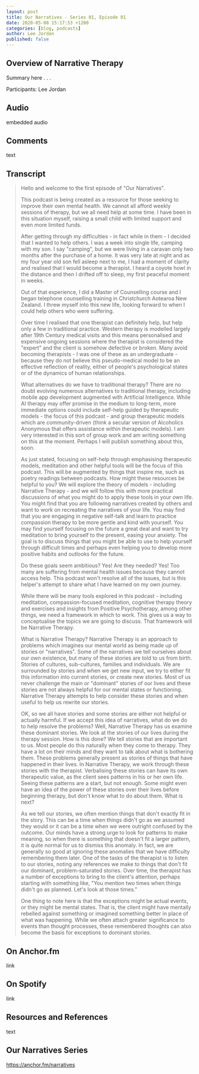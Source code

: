 ```yaml
---
layout: post
title: Our Narratives - Series 01, Episode 01
date: 2020-05-08 15:17:53 +1200
categories: [blog, podcasts]
author: Lee Jordan
published: false
---
```


<h2>Overview of Narrative Therapy</h2>

<p>Summary here . . . </p>

<p>Participants: Lee Jordan</p>

<h2>Audio</h2>

<p>embedded audio</p>

<h2>Comments</h2>

<p>text</p>

<h2>Transcript</h2>

<blockquote cite="https://anchor.fm/narratives">

<p>Hello and welcome to the first episode of "Our Narratives".</p>

<p>This podcast is being created as a resource for those seeking to improve their own mental health. We cannot all afford weekly sessions of therapy, but we all need help at some time. I have been in this situation myself, raising a small child with limited support and even more limited funds.</p>

<p>After getting through my difficulties - in fact while in them - I decided that I wanted to help others. I was a week into single life, camping with my son. I say "camping", but we were living in a caravan only two months after the purchase of a home. It was very late at night and as my four year old son fell asleep next to me, I had a moment of clarity and realised that I would become a therapist. I heard a coyote howl in the distance and then I drifted off to sleep, my first peaceful moment in weeks.</p>

<p>Out of that experience, I did a Master of Counselling course and I began telephone counselling training in Christchurch Aotearoa New Zealand. I threw myself into this new life, looking forward to when I could help others who were suffering.</p>

<p>Over time I realised that one therapist can definitely help, but help only a few in traditional practice. Western therapy is modelled largely after 19th Century medical visits and this means personalised and expensive ongoing sessions where the therapist is considered the "expert" and the client is somehow defective or broken. Many avoid becoming therapists - I was one of these as an undergraduate - because they do not believe this pseudo-medical model to be an effective reflection of reality, either of people's psychological states or of the dynamics of human relationships.</p>

<p>What alternatives do we have to traditional therapy? There are no doubt evolving numerous alternatives to traditional therapy, including mobile app development augmented with Artificial Intelligence. While AI therapy may offer promise in the medium to long-term, more immediate options could include self-help guided by therapeutic models - the focus of this podcast - and group therapeutic models which are community-driven (think a secular version of Alcoholics Anonymous that offers assistance within therapeutic models). I am very interested in this sort of group work and am writing something on this at the moment. Perhaps I will publish something about this, soon.</p>

<p>As just stated, focusing on self-help through emphasising therapeutic models, meditation and other helpful tools will be the focus of this podcast. This will be augmented by things that inspire me, such as poetry readings between podcasts. How might these resources be helpful to you? We will explore the theory of models - including Narrative Therapy - and we will follow this with more practical discussions of what you might do to apply these tools in your own life. You might find that you are following narratives created by others and want to work on recreating the narratives of your life. You may find that you are engaging in negative self-talk and learn to practice compassion therapy to be more gentle and kind with yourself. You may find yourself focusing on the future a great deal and want to try meditation to bring yourself to the present, easing your anxiety. The goal is to discuss things that you might be able to use to help yourself through difficult times and perhaps even helping you to develop more positive habits and outlooks for the future.</p>

<p>Do these goals seem ambitious? Yes! Are they needed? Yes! Too many are suffering from mental health issues because they cannot access help. This podcast won't resolve all of the issues, but is this helper's attempt to share what I have learned on my own journey.</p>

<p>While there will be many tools explored in this podcast - including meditation, compassion-focused meditation, cognitive therapy theory and exercises and insights from Positive Psychotherapy, among other things, we need a framework in which to work. This gives us a way to conceptualise the topics we are going to discuss. That framework will be Narrative Therapy.</p>

<p>What is Narrative Therapy? Narrative Therapy is an approach to problems which imagines our mental world as being made up of stories or "narratives". Some of the narratives we tell ourselves about our own existence, but many of these stories are told to us from birth. Stories of cultures, sub-cultures, families and individuals. We are surrounded by stories and when we get new input, we try to either fit this information into current stories, or create new stories. Most of us never challenge the main or "dominant" stories of our lives and these stories are not always helpful for our mental states or functioning. Narrative Therapy attempts to help consider these stories and when useful to help us rewrite our stories.<p>

<p>OK, so we all have stories and some stories are either not helpful or actually harmful. If we accept this idea of narratives, what do we do to help resolve the problems? Well, Narrative Therapy has us examine these dominant stories. We look at the stories of our lives during the therapy session. How is this done? We tell stories that are important to us. Most people do this naturally when they come to therapy. They have a lot on their minds and they want to talk about what is bothering them. These problems generally present as stories of things that have happened in their lives. In Narrative Therapy, we work through these stories with the therapist. Verbalising these stories can have its own therapeutic value, as the client sees patterns in his or her own life. Seeing these patterns are a start, but not enough. Some might even have an idea of the power of these stories over their lives before beginning therapy, but don't know what to do about them. What is next?</p>

<p>As we tell our stories, we often mention things that don't exactly fit in the story. This can be a time when things didn't go as we assumed they would or it can be a time when we were outright confused by the outcome. Our minds have a strong urge to look for patterns to make meaning, so when there is something that doesn't fit a larger pattern, it is quite normal for us to dismiss this anomaly. In fact, we are generally so good at ignoring these anomalies that we have difficulty remembering them later. One of the tasks of the therapist is to listen to our stories, noting any references we make to things that don't fit our dominant, problem-saturated stories. Over time, the therapist has a number of exceptions to bring to the client's attention, perhaps starting with something like, "You mention two times when things didn't go as planned. Let's look at those times."</p>

<p>One thing to note here is that the exceptions might be actual events, or they might be mental states. That is, the client might have mentally rebelled against something or imagined something better in place of what was happening. While we often attach greater significance to events than thought processes, these remembered thoughts can also become the basis for exceptions to dominant stories.</p>

<p></p>

</blockquote>

<h2>On Anchor.fm</h2>

<p>link</p>

<h2>On Spotify</h2>

<p>link</p>

<h2>Resources and References</h2>

<p>text</p>

<h2>Our Narratives Series</h2>

<p><a href="https://anchor.fm/narratives" alt="Our Narratives Podcast" target="_blank" rel="nofollow">https://anchor.fm/narratives</a></p>
